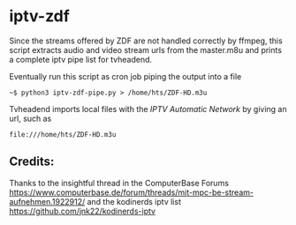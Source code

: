 
# iptv-zdf

Since the streams offered by ZDF are not handled correctly by ffmpeg, this script extracts
audio and video stream urls from the master.m8u and prints a complete iptv pipe list for
tvheadend.

Eventually run this script as cron job piping the output into a file

`~$ python3 iptv-zdf-pipe.py > /home/hts/ZDF-HD.m3u`

Tvheadend imports local files with the *IPTV Automatic Network* by giving an url, such as

`file:///home/hts/ZDF-HD.m3u`


Credits:
--------

Thanks to the insightful thread in the ComputerBase Forums https://www.computerbase.de/forum/threads/mit-mpc-be-stream-aufnehmen.1922912/ and the kodinerds iptv list https://github.com/jnk22/kodinerds-iptv

